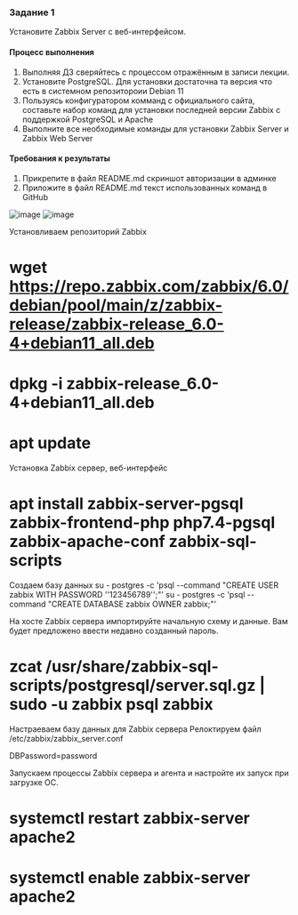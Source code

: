### Задание 1 

Установите Zabbix Server с веб-интерфейсом.

#### Процесс выполнения
1. Выполняя ДЗ сверяйтесь с процессом отражённым в записи лекции.
2. Установите PostgreSQL. Для установки достаточна та версия что есть в системном репозитороии Debian 11
3. Пользуясь конфигуратором комманд с официального сайта, составьте набор команд для установки последней версии Zabbix с поддержкой PostgreSQL и Apache
4. Выполните все необходимые команды для установки Zabbix Server и Zabbix Web Server

#### Требования к результаты 
1. Прикрепите в файл README.md скриншот авторизации в админке
2. Приложите в файл README.md текст использованных команд в GitHub

![image](https://github.com/rulezzz7373/Netology/assets/138396672/9798a749-7e65-4454-95c1-b29d11859013)
![image](https://github.com/rulezzz7373/Netology/assets/138396672/9b937c29-9e0a-4767-a499-91966deb6f80)

Установливаем репозиторий Zabbix
# wget https://repo.zabbix.com/zabbix/6.0/debian/pool/main/z/zabbix-release/zabbix-release_6.0-4+debian11_all.deb
# dpkg -i zabbix-release_6.0-4+debian11_all.deb
# apt update

Установка Zabbix сервер, веб-интерфейс
# apt install zabbix-server-pgsql zabbix-frontend-php php7.4-pgsql zabbix-apache-conf zabbix-sql-scripts 

Создаем базу данных
su - postgres -c 'psql --command "CREATE USER zabbix WITH PASSWORD '\'123456789\'';"'
su - postgres -c 'psql --command "CREATE DATABASE zabbix OWNER zabbix;"'

На хосте Zabbix сервера импортируйте начальную схему и данные. Вам будет предложено ввести недавно созданный пароль.
# zcat /usr/share/zabbix-sql-scripts/postgresql/server.sql.gz | sudo -u zabbix psql zabbix

Настраеваем базу данных для Zabbix сервера
Релоктируем файл /etc/zabbix/zabbix_server.conf

DBPassword=password

Запускаем процессы Zabbix сервера и агента и настройте их запуск при загрузке ОС.

# systemctl restart zabbix-server apache2
# systemctl enable zabbix-server apache2
